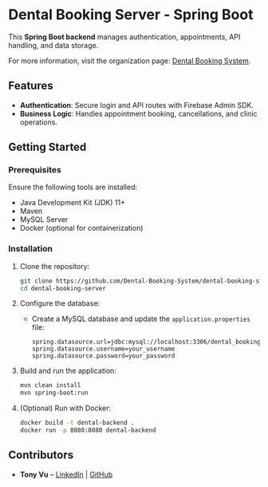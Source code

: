 # Dental Booking Server - Spring Boot

This **Spring Boot backend** manages authentication, appointments, API handling, and data storage.

For more information, visit the organization page: [Dental Booking System](https://github.com/Dental-Booking-System).

## Features

- **Authentication**: Secure login and API routes with Firebase Admin SDK.
- **Business Logic**: Handles appointment booking, cancellations, and clinic operations.

## Getting Started

### Prerequisites

Ensure the following tools are installed:

- Java Development Kit (JDK) 11+
- Maven  
- MySQL Server  
- Docker (optional for containerization)

### Installation

1. Clone the repository:
   ```bash
   git clone https://github.com/Dental-Booking-System/dental-booking-server.git
   cd dental-booking-server
   ```

2. Configure the database:
   - Create a MySQL database and update the `application.properties` file:
     ```properties
     spring.datasource.url=jdbc:mysql://localhost:3306/dental_booking
     spring.datasource.username=your_username
     spring.datasource.password=your_password
     ```

3. Build and run the application:
   ```bash
   mvn clean install
   mvn spring-boot:run
   ```

4. (Optional) Run with Docker:
   ```bash
   docker build -t dental-backend .
   docker run -p 8080:8080 dental-backend
   ```

## Contributors

- **Tony Vu** – [LinkedIn](https://linkedin.com/in/duyquocvu) | [GitHub](https://github.com/quocduyvu6262)
